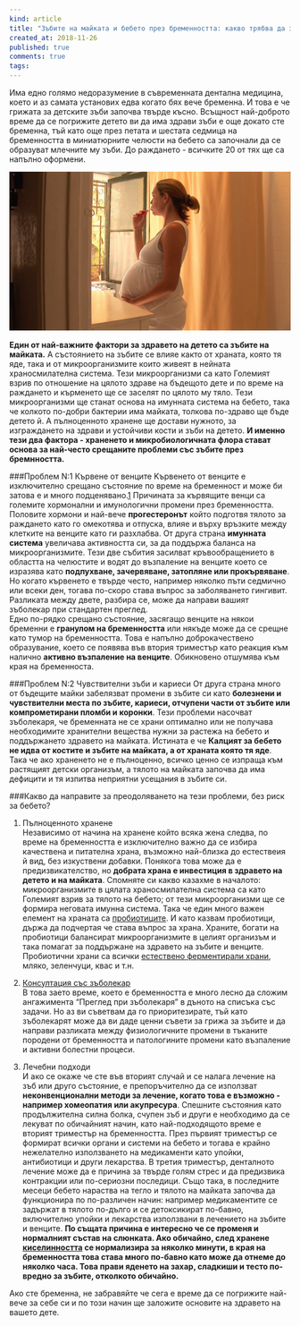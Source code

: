 ```yaml
---
kind: article
title: "Зъбите на майката и бебето през бременността: какво трябва да знаете?"
created_at: 2018-11-26
published: true
comments: true
tags:
--- 
```

Има едно голямо недоразумение в съвременната дентална медицина, което и аз самата установих едва когато бях вече бременна. И това е че грижата за детските зъби започва твърде късно. Всъщност най-доброто време да се погрижите детето ви да има здрави зъби е още докато сте бременна, тъй като още през петата и шестата седмица на бременността в миниатюрните челюсти на бебето са започнали да се образуват млечните му зъби. До раждането - всичките 20 от тях ще са напълно оформени.

![грижи за зъбите през бременността](/images/posts/pregnant.jpg)

<!-- more -->

**Един от най-важните фактори за здравето на детето са зъбите на майката.** А състоянието на зъбите се влияе както от храната, която тя яде, така и от микроорганизмите които живеят в нейната храносмилателна система. Тези микроорганизми са като Големият взрив по отношение на цялото здраве на бъдещото дете и по време на раждането и кърменето ще се заселят по цялото му тяло. Тези микроорганизми ще станат основа на имунната система на бебето, така че колкото по-добри бактерии има майката, толкова по-здраво ще бъде детето й. А пълноценното хранене ще достави нужното, за изграждането на здрави и устойчиви кости и зъби на детето. **И именно тези два фактора - храненето и микробиологичната флора стават основа за най-често срещаните проблеми със зъбите през бремнността.**

###Проблем N:1 Кървене от венците
Kървенето от венците е изключително срещано състояние по време на бременност и може би затова е и много подценявано.[1](https://www.ncbi.nlm.nih.gov/pmc/articles/PMC3270055/)
Причината за кървящите венци са големите хормонални и имунологични промени през бременността. Половите хормони и най-вече **прогестеронът** който подготвя тялото за раждането като го омекотява и отпуска, влияе и върху връзките между клетките на венците като ги разхлабва.  От друга страна **имунната система** увеличава активността си, за да поддържа баланса на микроорганизмите. Тези две събития засилват кръвообращението в областта на челюстите и водят до възпаление на венците което се изразява като **подпухване, зачервяване, затопляне или прокървяване**. Но когато кървенето е твърде често, например няколко пъти седмично или всеки ден, тогава по-скоро става въпрос за заболяването гингивит. Разликата между двете, разбира се, може да направи вашият зъболекар при стандартен преглед.<br />
Едно по-рядко срещано състояние, засягащо венците на някои бременни е **гранулом на бременността** или някъде може да се срещне като тумор на бременността. Това е напълно доброкачествено образувание, което се появява във втория триместър като реакция към налично **активно възпаление на венците**. Обикновено отшумява към края на бременноста.<br />

###Проблем N:2 Чувствителни зъби и кариеси
От друга страна много от бъдещите майки забелязват промени в зъбите си като **болезнени и чувствителни места по зъбите, кариеси, отчупени части от зъбите или компрометирани пломби и коронки**. Тези проблеми насочват зъболекаря, че бременната не се храни оптимално или не получава необходимите хранителни вещества нужни за растежа на бебето и поддържането здравето на майката. Истината е че **Калцият за бебето не идва от костите и зъбите на майката, а от храната която тя яде**. Така че ако храненето не е пълноценно, всичко ценно се изпраща към растящият детски организъм, а тялото на майката започва да има дефицити и тя изпитва неприятни усещания в зъбите си.

###Какво да направите за преодоляването на тези проблеми, без риск за бебето?
1. Пълноценното хранене<br />
Независимо от начина на хранене който всяка жена следва, по време на бременността е изключително важно да се избира качествена и питателна храна, възможно най-близка до естествеия й вид, без изкуствени добавки. Понякога това може да е предизвикателство, но **добрата храна е инвестиция в здравето на детето и на майката**. Спомняте си какво казахме в началото: микроорганизмите в цялата храносмилателна система са като Големият взрив за тялото на бебето; от тези микроорганизми ще се формира неговата имунна система. Така че един много важен елемент на храната са [пробиотиците](https://bezkaries.com/blog/2016-11-30-бактерии-и-плака/). И като казвам пробиотици, държа да подчертая че става въпрос за храна. Храните, богати на пробиотици балансират микроорганизмите в целият организъм и така помагат за поддържане на здравето на зъбите и венците. Пробиотични храни са всички [естествено ферментирали храни](https://bezkaries.com/blog/2014-10-14-ферментирали-храни/), мляко, зеленчуци, квас и т.н.

2. [Консултация със зъболекар](https://bezkaries.com/services/)<br />
 В това заето време, което е бременността е много лесно да сложим ангажимента “Преглед при зъболекаря” в дъното на списъка със задачи. Но аз ви съветвам да го приоритезирате, тъй като зъболекарят може да ви даде ценни съвети за грижа за зъбите и да направи разликата между физиологичните промени в тъканите породени от бременността и патологините промени като възпаление и активни болестни процеси.

3. Лечебни подходи<br />
И ако се окаже че сте във вторият случай и се налага лечение на зъб или друго състояние, е препоръчително да се използват **неконвенционални методи за лечение, когато това е възможно - например хомеопатия или акупресура**. Спешните състояния като продължителна силна болка, счупен зъб и други е необходимо да се лекуват по обичайният начин, като най-подходящото време е вторият триместър на бременността. През първият триместър се формират всички органи и системи на бебето и тогава е крайно нежелателно използването на медикаменти като упойки, антибиотици и други лекарства. В третия триместър, денталното лечение може да е причина за твърде голям стрес и да предизвика контракции или по-сериозни последици. Също така, в последните месеци бебето нараства на тегло и тялото на майката започва да функционира по по-различен начин: например медикаментите се задържат в тялото по-дълго и се детоксикират по-бавно, включително упойки и лекарства използвани в лечението на зъбите и венците. 
**По същата причина е интересно че се променя и нормалният състав на слюнката. Ако обичайно, след хранене [киселинността](https://bezkaries.com/blog/2016-04-07-кариес-и-слюнка/) се нормализира за няколко минути, в края на бременността това става много по-бавно като може да отнеме до няколко часа. Това прави яденето на захар, сладкиши и тесто по-вредно за зъбите, отколкото обичайно.**

Ако сте бременна, не забравяйте че сега е време да се погрижите най-вече за себе си и по този начин ще заложите основите на здравето на вашето дете. 